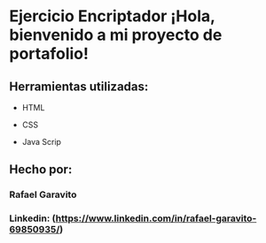 # Ejercicio Encriptador ¡Hola, bienvenido a mi proyecto de portafolio!


## Herramientas utilizadas:

* HTML

* CSS

* Java Scrip

## Hecho por:

### Rafael Garavito

### Linkedin: (https://www.linkedin.com/in/rafael-garavito-69850935/)
